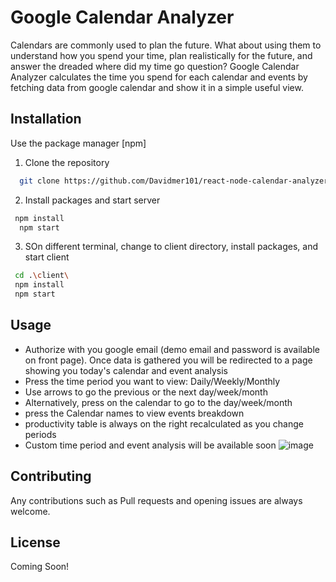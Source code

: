 # Google Calendar Analyzer

 Calendars are commonly used to plan the future. What about using them to understand how you spend your time, plan realistically for the future, and answer the dreaded where did my time go question? Google Calendar Analyzer calculates the time you spend for each calendar and events by fetching data from google calendar and show it in a simple useful view. 

## Installation

Use the package manager [npm]
1. Clone the repository 
```bash
  git clone https://github.com/Davidmer101/react-node-calendar-analyzer.git
```
2. Install packages and start server
```bash
 npm install
  npm start
```

3. SOn different terminal, change to client directory, install packages, and start client
```bash
 cd .\client\
 npm install
 npm start
```

## Usage
* Authorize with you google email (demo email and password is available on front page). Once data is gathered you will be redirected to a page showing you today's calendar and event analysis
* Press the time period you want to view: Daily/Weekly/Monthly
* Use arrows to go the previous or the next day/week/month
* Alternatively, press on the calendar to go to the day/week/month 
* press the Calendar names to view events breakdown
* productivity table is always on the right recalculated as you change periods
* Custom time period and event analysis will be available soon
![image](https://user-images.githubusercontent.com/22249039/140974407-7cf5d5e7-570a-407e-b96d-06960ced282e.png)


## Contributing
Any contributions such as Pull requests and opening issues are always welcome. 

## License
Coming Soon!


